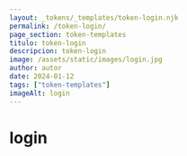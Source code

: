 ```yaml
---
layout: _tokens/_templates/token-login.njk
permalink: /token-login/
page_section: token-templates
titulo: token-login
descripcion: token-login
image: /assets/static/images/login.jpg
author: autor
date: 2024-01-12
tags: ["token-templates"]
imageAlt: login
---
```


# login
